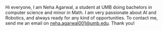 Hi everyone, 
I am Neha Agarwal, a student at UMB doing bachelors in computer science and minor in Math. 
I am very passionate about AI and Robotics, and always ready for any kind of opportunities. 
To contact me, send me an email on neha.agarwal001@umb.edu. 
Thank you!

